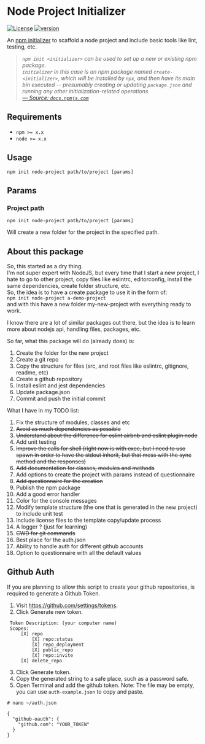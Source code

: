 # Node Project Initializer

[![License][license-image]][license-url] [![version][npm-image]][npm-url]

An [npm initializer][npm/init] to scaffold a node project and include basic tools like lint, testing, etc.

> _`npm init <initializer>` can be used to set up a new or existing npm package._  
> _`initializer` in this case is an npm package named `create-<initializer>`, which will be installed by `npx`, and then have its main bin executed -- presumably creating or updating `package.json` and running any other initialization-related operations._  
> _[&mdash; Source: `docs.npmjs.com`][npm/init]_

## Requirements

- `npm >= x.x`
- `node >= x.x`

## Usage

`npm init node-project path/to/project [params]`

## Params

### Project path

`npm init node-project path/to/project [params]`

Will create a new folder for the project in the specified path.

## About this package

So, this started as a dry thing.  
I'm not super expert with NodeJS, but every time that I start a new project, I hate to go to other project, copy files like eslintrc, editorconfig, install the same dependencies, create folder structure, etc.  
So, the idea is to have a create package to use it in the form of:  
`npm init node-project a-demo-project`  
and with this have a new folder my-new-project with everything ready to work.  

I know there are a lot of similar packages out there, but the idea is to learn more about nodejs api, handling files, packages, etc.

So far, what this package will do (already does) is:
1. Create the folder for the new project
2. Create a git repo
3. Copy the structure for files (src, and root files like eslintrc, gitignore, readme, etc)
4. Create a github repository
5. Install eslint and jest dependencies
6. Update package.json
7. Commit and push the initial commit

What I have in my TODO list:
1. Fix the structure of modules, classes and etc
2. ~~Avoid as much dependencies as possible~~
3. ~~Understand about the difference for eslint airbnb and eslint plugin node~~
4. Add unit testing
5. ~~Improve the calls for shell (right now is with exec, but I need to use spawn in order to have the stdout inherit, but that mess with the sync method and the responses)~~
6. ~~Add documentation for classes, modules and methods~~
7. Add options to create the project with params instead of questionnaire
8. ~~Add questionnaire for the creation~~
9. Publish the npm package
10. Add a good error handler
11. Color for the console messages
12. Modify template structure (the one that is generated in the new project) to include unit test
13. Include license files to the template copy/update process
14. A logger ? (just for learning)
15. ~~CWD for git commands~~
16. Best place for the auth.json
17. Ability to handle auth for different github accounts
18. Option to questionnaire with all the default values

## Github Auth

If you are planning to allow this script to create your github repositories, is required to generate a Github Token.

1. Visit https://github.com/settings/tokens.
2. Click Generate new token.
```
 Token Description: (your computer name)
 Scopes:
     [X] repo
         [X] repo:status
         [X] repo_deployment
         [X] public_repo
         [X] repo:invite
     [X] delete_repo
```
3. Click Generate token.
4. Copy the generated string to a safe place, such as a password safe.
5. Open Terminal and add the github token. Note: The file may be empty, you can use `auth-example.json` to copy and paste.

```
# nano ~/auth.json

{
  "github-oauth": {
    "github.com": "YOUR_TOKEN"
  }
}
```



[license-url]: LICENSE
[license-image]: https://img.shields.io/github/license/ahmadnassri/node-create.svg?style=for-the-badge&logo=circleci

[npm-url]: https://www.npmjs.com/package/@nmicht/create
[npm-image]: https://img.shields.io/npm/v/@nmicht/create.svg?style=for-the-badge&logo=npm

[npm/init]: https://docs.npmjs.com/cli/init#description
